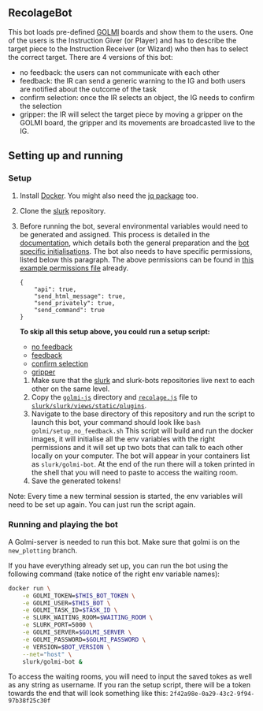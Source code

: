 ## RecolageBot
This bot loads pre-defined [GOLMI](https://github.com/clp-research/golmi) boards and show them to the users.
One of the users is the Instruction Giver (or Player) and has to describe the target piece to the Instruction Receiver (or Wizard) who then has to select the correct target.
There are 4 versions of this bot:
* no feedback: the users can not communicate with each other
* feedback: the IR can send a generic warning to the IG and both users are notified about the outcome of the task
* confirm selection: once the IR selects an object, the IG needs to confirm the selection
* gripper: the IR will select the target piece by moving a gripper on the GOLMI board, the gripper and its movements are broadcasted live to the IG.

## Setting up and running

### Setup 

1. Install [Docker](https://docs.docker.com/get-docker/). You might also need the [jq package](https://stedolan.github.io/jq/download/) too. 
2. Clone the [slurk](https://github.com/clp-research/slurk) repository.
3. Before running the bot, several environmental variables would need to be generated and assigned. This process is detailed in the [documentation](https://clp-research.github.io/slurk/slurk_gettingstarted.html), which details both the general preparation and the [bot specific initialisations](https://clp-research.github.io/slurk/slurk_gettingstarted.html#chatting-with-a-bot). The bot also needs to have specific permissions, listed below this paragraph. The above permissions can be found in [this example permissions file](https://github.com/clp-research/slurk-bots/blob/golmi/golmi/data/bot_permissions.json) already.  
    ```
    {
        "api": true,
        "send_html_message": true,
        "send_privately": true,
        "send_command": true
    }
    ```
    **To skip all this setup above, you could run a setup script:**  
    * [no feedback](https://github.com/clp-research/slurk-bots/blob/golmi/golmi/setup_no_feedback.sh)  
    * [feedback](https://github.com/clp-research/slurk-bots/blob/golmi/golmi/setup_feedback.sh)  
    * [confirm selection](https://github.com/clp-research/slurk-bots/blob/golmi/golmi/setup_confirm_selection.sh)  
    * [gripper](https://github.com/clp-research/slurk-bots/blob/golmi/golmi/setup_gripper.sh)  
    
    
    1. Make sure that the [slurk](https://github.com/clp-research/slurk) and slurk-bots repositories live next to each other on the same level.
    2. Copy the [```golmi-js```](golmi-js) directory and [```recolage.js```](recolage.js) file to [```slurk/slurk/views/static/plugins```](https://github.com/clp-research/slurk/tree/master/slurk/views/static/plugins). 
    3. Navigate to the base directory of this repository and run the script to launch this bot, your command should look like ```bash golmi/setup_no_feedback.sh``` 
    This script will build and run the docker images, it will initialise all the env variables with the right permissions and it will set up two bots that can talk to each other locally on your computer. The bot will appear in your containers list as ```slurk/golmi-bot```. At the end of the run there will a token printed in the shell that you will need to paste to access the waiting room. 
    4. Save the generated tokens!

Note: Every time a new terminal session is started, the env variables will need to be set up again. You can just run the script again. 
    
### Running and playing the bot

A Golmi-server is needed to run this bot. Make sure that golmi is on the `new_plotting` branch.

If you have everything already set up, you can run the bot using the following command (take notice of the right env variable names):    
```bash
docker run \
    -e GOLMI_TOKEN=$THIS_BOT_TOKEN \
    -e GOLMI_USER=$THIS_BOT \
    -e GOLMI_TASK_ID=$TASK_ID \
    -e SLURK_WAITING_ROOM=$WAITING_ROOM \
    -e SLURK_PORT=5000 \
    -e GOLMI_SERVER=$GOLMI_SERVER \
    -e GOLMI_PASSWORD=$GOLMI_PASSWORD \
    -e VERSION=$BOT_VERSION \
    --net="host" \
    slurk/golmi-bot &
```

To access the waiting rooms, you will need to input the saved tokes as well as any string as username. If you ran the setup script, there will be a token towards the end that will look something like this: `2f42a98e-0a29-43c2-9f94-97b38f25c30f`
